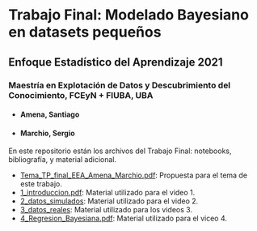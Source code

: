# Trabajo Final: Modelado Bayesiano en datasets pequeños

## Enfoque Estadístico del Aprendizaje 2021

### Maestría en Explotación de Datos y Descubrimiento del Conocimiento, FCEyN + FIUBA, UBA

- #### Amena, Santiago
- #### Marchio, Sergio

En este repositorio están los archivos del Trabajo Final: notebooks, bibliografía, y material adicional.

* [Tema_TP_final_EEA_Amena_Marchio.pdf](Tema_TP_final_EEA_Amena_Marchio.pdf): Propuesta para el tema de este trabajo.
* [1_introduccion.pdf](1_introduccion.pdf): Material utilizado para el video 1.
* [2_datos_simulados](2_datos_simulados): Material utilizado para el video 2. 
* [3_datos_reales](3_datos_reales): Material utilizado para los videos 3. 
* [4_Regresion_Bayesiana.pdf](4_Regresion_Bayesiana.pdf): Material utilizado para el viceo 4. 
